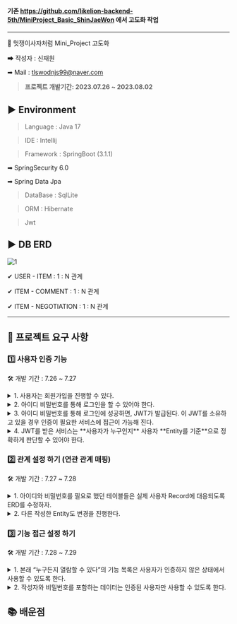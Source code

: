 #### 기존 https://github.com/likelion-backend-5th/MiniProject_Basic_ShinJaeWon 에서 고도화 작업
-----
🦁 멋쟁이사자처럼 Mini_Project 고도화

➡ 작성자 : 신재원

➡ Mail : tlswodnjs99@naver.com

> **프로젝트 개발기간: 2023.07.26 ~ 2023.08.02**

## ▶ Environment
> Language : Java 17

> IDE : Intellij

> Framework : SpringBoot (3.1.1)

➡ SpringSecurity 6.0

➡ Spring Data Jpa

> DataBase : SqlLite

> ORM : Hibernate

> Jwt

## ▶ DB ERD
![1](https://github.com/likelion-backend-5th/Project_1_ShinJaeWon/assets/95893341/47f2ca56-1cef-46ed-9450-8dac72daac30)

✔ USER - ITEM : 1 : N 관계

✔ ITEM - COMMENT : 1 : N 관계

✔ ITEM - NEGOTIATION : 1 : N 관계


----


## 👀 프로젝트 요구 사항 
### 1️⃣ 사용자 인증 기능
🛠 개발 기간 : 7.26 ~ 7.27 
<details>
<summary> 1. 사용자는 회원가입을 진행할 수 있다. </summary>
<div markdown="1">
<br>
<ul>
  <li>회원가입에 필요한 정보는 아이디와 비밀번호가 필수이다.</li><br>
  <li>부수적으로 전화번호, 이메일, 주소 정보를 기입할 수 있다.</li><br>
  <li>이에 필요한 사용자 Entity는 직접 작성하도록 한다.</li><br>
</ul>
  </div>
</details>
<details>
<summary> 2. 아이디 비밀번호를 통해 로그인을 할 수 있어야 한다.  </summary>
<div markdown="1">
<br>

  </div>
</details>
<details>
<summary> 3. 아이디 비밀번호를 통해 로그인에 성공하면, JWT가 발급된다. 이 JWT를 소유하고 있을 경우 인증이 필요한 서비스에 접근이 가능해 진다.   </summary>
<div markdown="1">
<br>
<ul>
  <li>인증이 필요한 서비스는 추후(미션 후반부) 정의한다.</li><br>
</ul>
  </div>
</details>
<details>
<summary> 4. JWT를 받은 서비스는 **사용자가 누구인지** 사용자 **Entity를 기준**으로 정확하게 판단할 수 있어야 한다. </summary>
<div markdown="1">
<br>
<ul>
</ul>
  </div>
</details>

### 2️⃣ 관계 설정 하기 (연관 관계 매핑)
🛠 개발 기간 : 7.27 ~ 7.28 
<details>
<summary> 1. 아이디와 비밀번호를 필요로 했던 테이블들은 실제 사용자 Record에 대응되도록 ERD를 수정하자. </summary>
<div markdown="1">
<br>
<ul>
  <li>ERD 수정과 함께 해당 정보를 적당히 표현할 수 있도록 Entity를 재작성하자.</li><br>
  <li>그리고 ORM의 기능을 충실히 사용할 수 있도록 어노테이션을 활용한다.</li><br>
</ul>
  </div>
</details>
<details>
<summary> 2. 다른 작성한 Entity도 변경을 진행한다.  </summary>
<div markdown="1">
<br>
<ul>
  <li>서로 참조하고 있는 테이블 관계가 있다면, 해당 사항이 표현될 수 있도록 Entity를 재작성한다.</li><br>
</ul>
  </div>
</details>

### 3️⃣ 기능 접근 설정 하기 
🛠 개발 기간 : 7.28 ~ 7.29 

<details>
<summary> 1. 본래 “누구든지 열람할 수 있다”의 기능 목록은 사용자가 인증하지 않은 상태에서 사용할 수 있도록 한다. </summary>
<div markdown="1">
<br>
<ul>
  <li>등록된 물품 정보는 누구든지 열람할 수 있다.</li><br>
  <li>등록된 댓글은 누구든지 열람할 수 있다.</li><br>
  <li>기타 기능들</li><br>
</ul>
  </div>
</details>
<details>
<summary> 2. 작성자와 비밀번호를 포함하는 데이터는 인증된 사용자만 사용할 수 있도록 한다.  </summary>
<div markdown="1">
<br>
<ul>
  <li>이때 해당하는 기능에 포함되는 아이디 비밀번호 정보는, 1일차에 새로 작성한 사용자 Entity와의 관계로 대체한다.</li><br>
  <li>물품 정보 등록 → 물품 정보와 사용자 관계 설정</li><br>
  <li>댓글 등록 → 댓글과 사용자 관계 설정</li><br>
  <li>기타 등등</li><br>
  <li>누구든지 중고 거래를 목적으로 물품에 대한 정보를 등록할 수 있다.</li><br>
  <li>등록된 물품에 대한 질문을 위하여 댓글을 등록할 수 있다.</li><br>
  <li>등록된 물품에 대하여 구매 제안을 등록할 수 있다.</li><br>
  <li>기타 기능들</li><br>
</ul>
  </div>
</details>


## 📚 배운점
